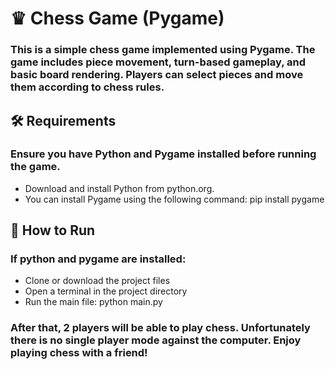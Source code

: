 # ♛ Chess Game (Pygame)

### This is a simple chess game implemented using Pygame. The game includes piece movement, turn-based gameplay, and basic board rendering. Players can select pieces and move them according to chess rules.

## 🛠 Requirements
### Ensure you have Python and Pygame installed before running the game.
- Download and install Python from python.org.
- You can install Pygame using the following command: pip install pygame

## 🚀 How to Run
### If python and pygame are installed:
- Clone or download the project files
- Open a terminal in the project directory
- Run the main file: python main.py
### After that, 2 players will be able to play chess. Unfortunately there is no single player mode against the computer. Enjoy playing chess with a friend!


